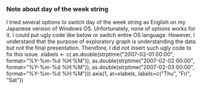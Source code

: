 ### Note about day of the week string
I tried several options to switch day of the week string as English
on my Japanese version of Windows OS.
Unfortunately, none of options works for it.
I could put ugly code like below or switch entire OS language.
However, I understand that the purpose of exploratory graph is
understanding the data but not the final presentation.
Therefore, I did not insert such ugly code to fix this issue.
	xlabels <- c(
		as.double(strptime("2007-02-01 00:00", format="%Y-%m-%d %H:%M")),
		as.double(strptime("2007-02-02 00:00", format="%Y-%m-%d %H:%M")),
		as.double(strptime("2007-02-03 00:00", format="%Y-%m-%d %H:%M")))
	axis(1, at=xlabels, labels=c("Thu", "Fri", "Sat"))
